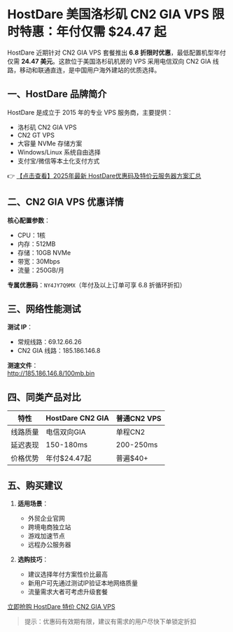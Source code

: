 # HostDare 美国洛杉矶 CN2 GIA VPS 限时特惠：年付仅需 $24.47 起

HostDare 近期针对 CN2 GIA VPS 套餐推出 **6.8 折限时优惠**，最低配置机型年付仅需 **24.47 美元**。这款位于美国洛杉矶机房的 VPS 采用电信双向 CN2 GIA 线路，移动和联通直连，是中国用户海外建站的优质选择。

## 一、HostDare 品牌简介

HostDare 是成立于 2015 年的专业 VPS 服务商，主要提供：
- 洛杉矶 CN2 GIA VPS
- CN2 GT VPS
- 大容量 NVMe 存储方案
- Windows/Linux 系统自由选择
- 支付宝/微信等本土化支付方式

👉 [【点击查看】2025年最新 HostDare优惠码及特价云服务器方案汇总](https://bit.ly/hostdare)

## 二、CN2 GIA VPS 优惠详情

**核心配置参数**：
- CPU：1核
- 内存：512MB
- 存储：10GB NVMe
- 带宽：30Mbps
- 流量：250GB/月

**专属优惠码**：`NY4JY7Q9MX`（年付及以上订单可享 6.8 折循环折扣）

## 三、网络性能测试

**测试 IP**：
- 常规线路：69.12.66.26
- CN2 GIA 线路：185.186.146.8

**测速文件**：  
http://185.186.146.8/100mb.bin

## 四、同类产品对比

| 特性        | HostDare CN2 GIA | 普通CN2 VPS |
|------------|----------------|------------|
| 线路质量    | 电信双向GIA     | 单程CN2    |
| 延迟表现    | 150-180ms      | 200-250ms  |
| 价格优势    | 年付$24.47起   | 普遍$40+   |

## 五、购买建议

1. **适用场景**：
   - 外贸企业官网
   - 跨境电商独立站
   - 游戏加速节点
   - 远程办公服务器

2. **选购技巧**：
   - 建议选择年付方案性价比最高
   - 新用户可先通过测试IP验证本地网络质量
   - 流量需求大者可考虑升级套餐

[立即抢购 HostDare 特价 CN2 GIA VPS](https://bit.ly/hostdare)

> 提示：优惠码有效期有限，建议有需求的用户尽快下单锁定折扣